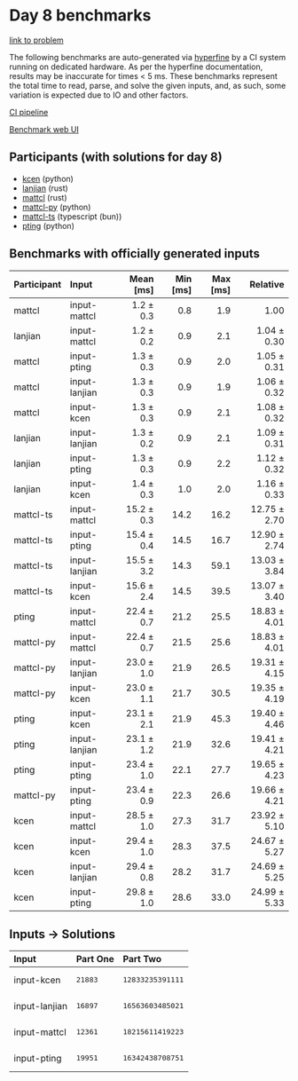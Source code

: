 # Day 8 benchmarks

[link to problem](https://adventofcode.com/2023/day/8)

The following benchmarks are auto-generated via
[hyperfine](https://github.com/sharkdp/hyperfine) by a CI system running on
dedicated hardware. As per the hyperfine documentation, results may be
inaccurate for times < 5 ms. These benchmarks represent the total time to read,
parse, and solve the given inputs, and, as such, some variation is expected due
to IO and other factors.

[CI pipeline](http://ci.papercode.net:8080/teams/main/pipelines/aoc2023)

[Benchmark web UI](https://aoc.ancalagon.black)


## Participants (with solutions for day 8)

- [kcen](https://github.com/kcen/aoc2023) (python)
- [lanjian](https://github.com/lanjian/aoc-2023) (rust)
- [mattcl](https://github.com/mattcl/aoc2023) (rust)
- [mattcl-py](https://github.com/mattcl/aoc2023-py) (python)
- [mattcl-ts](https://github.com/mattcl/aoc2023-js) (typescript (bun))
- [pting](https://github.com/pting/aoc2023) (python)


## Benchmarks with officially generated inputs

| Participant | Input | Mean [ms] | Min [ms] | Max [ms] | Relative |
|:---|:---|---:|---:|---:|---:|
| mattcl | input-mattcl | 1.2 ± 0.3 | 0.8 | 1.9 | 1.00 |
| lanjian | input-mattcl | 1.2 ± 0.2 | 0.9 | 2.1 | 1.04 ± 0.30 |
| mattcl | input-pting | 1.3 ± 0.3 | 0.9 | 2.0 | 1.05 ± 0.31 |
| mattcl | input-lanjian | 1.3 ± 0.3 | 0.9 | 1.9 | 1.06 ± 0.32 |
| mattcl | input-kcen | 1.3 ± 0.3 | 0.9 | 2.1 | 1.08 ± 0.32 |
| lanjian | input-lanjian | 1.3 ± 0.2 | 0.9 | 2.1 | 1.09 ± 0.31 |
| lanjian | input-pting | 1.3 ± 0.3 | 0.9 | 2.2 | 1.12 ± 0.32 |
| lanjian | input-kcen | 1.4 ± 0.3 | 1.0 | 2.0 | 1.16 ± 0.33 |
| mattcl-ts | input-mattcl | 15.2 ± 0.3 | 14.2 | 16.2 | 12.75 ± 2.70 |
| mattcl-ts | input-pting | 15.4 ± 0.4 | 14.5 | 16.7 | 12.90 ± 2.74 |
| mattcl-ts | input-lanjian | 15.5 ± 3.2 | 14.3 | 59.1 | 13.03 ± 3.84 |
| mattcl-ts | input-kcen | 15.6 ± 2.4 | 14.5 | 39.5 | 13.07 ± 3.40 |
| pting | input-mattcl | 22.4 ± 0.7 | 21.2 | 25.5 | 18.83 ± 4.01 |
| mattcl-py | input-mattcl | 22.4 ± 0.7 | 21.5 | 25.6 | 18.83 ± 4.01 |
| mattcl-py | input-lanjian | 23.0 ± 1.0 | 21.9 | 26.5 | 19.31 ± 4.15 |
| mattcl-py | input-kcen | 23.0 ± 1.1 | 21.7 | 30.5 | 19.35 ± 4.19 |
| pting | input-kcen | 23.1 ± 2.1 | 21.9 | 45.3 | 19.40 ± 4.46 |
| pting | input-lanjian | 23.1 ± 1.2 | 21.9 | 32.6 | 19.41 ± 4.21 |
| pting | input-pting | 23.4 ± 1.0 | 22.1 | 27.7 | 19.65 ± 4.23 |
| mattcl-py | input-pting | 23.4 ± 0.9 | 22.3 | 26.6 | 19.66 ± 4.21 |
| kcen | input-mattcl | 28.5 ± 1.0 | 27.3 | 31.7 | 23.92 ± 5.10 |
| kcen | input-kcen | 29.4 ± 1.0 | 28.3 | 37.5 | 24.67 ± 5.27 |
| kcen | input-lanjian | 29.4 ± 0.8 | 28.2 | 31.7 | 24.69 ± 5.25 |
| kcen | input-pting | 29.8 ± 1.0 | 28.6 | 33.0 | 24.99 ± 5.33 |


## Inputs -> Solutions

| Input | Part One | Part Two |
|:---|:---|:---|
|input-kcen|<pre>21883</pre>|<pre>12833235391111</pre>|
|input-lanjian|<pre>16897</pre>|<pre>16563603485021</pre>|
|input-mattcl|<pre>12361</pre>|<pre>18215611419223</pre>|
|input-pting|<pre>19951</pre>|<pre>16342438708751</pre>|